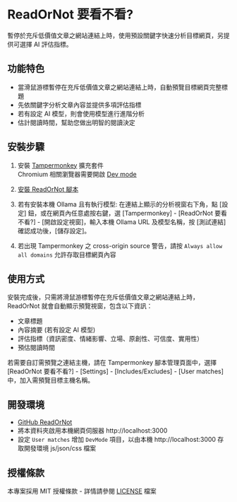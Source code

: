 # ReadOrNot 要看不看?

暫停於充斥低價值文章之網站連結上時，使用預設關鍵字快速分析目標網頁，另提供可選擇 AI 評估指標。

## 功能特色

- 當滑鼠游標暫停在充斥低價值文章之網站連結上時，自動預覽目標網頁完整標題
- 先依關鍵字分析文章內容並提供多項評估指標
- 若有設定 AI 模型，則會使用模型進行進階分析
- 估計閱讀時間，幫助您做出明智的閱讀決定

## 安裝步驟

1. 安裝 [Tampermonkey](https://www.tampermonkey.net/) 擴充套件<br>
   Chromium 相關瀏覽器需要開啟 [Dev mode](https://www.tampermonkey.net/faq.php#Q209)

2. [安裝 ReadOrNot 腳本](https://github.com/ChrisTorng/ReadOrNot/raw/refs/heads/main/ReadOrNot.user.js)

3. 若有安裝本機 Ollama 且有執行模型: 在連結上顯示的分析視窗右下角，點 [設定] 鈕，或在網頁內任意處按右鍵，選 [Tampermonkey] - [ReadOrNot 要看不看?] - [開啟設定視窗]，輸入本機 Ollama URL 及模型名稱，按 [測試連結] 確認成功後，[儲存設定]。

4. 若出現 Tampermonkey 之 cross-origin source 警告，請按 `Always allow all domains` 允許存取目標網頁內容

## 使用方式

安裝完成後，只需將滑鼠游標暫停在充斥低價值文章之網站連結上時，ReadOrNot 就會自動顯示預覽視窗，包含以下資訊：

- 文章標題
- 內容摘要 (若有設定 AI 模型)
- 評估指標（資訊密度、情緒影響、立場、原創性、可信度、實用性）
- 預估閱讀時間

若需要自訂需預覽之連結主機，請在 Tampermonkey 腳本管理頁面中，選擇 [ReadOrNot 要看不看?] - [Settings] - [Includes/Excludes] - [User matches] 中，加入需預覽目標主機名稱。

## 開發環境

- [GitHub ReadOrNot](https://github.com/ChrisTorng/ReadOrNot)
- 將本資料夾啟用本機網頁伺服器 http://localhost:3000
- 設定 `User matches` 增加 `DevMode` 項目，以由本機 http://localhost:3000 存取開發環境 js/json/css 檔案

## 授權條款

本專案採用 MIT 授權條款 - 詳情請參閱 [LICENSE](LICENSE) 檔案
